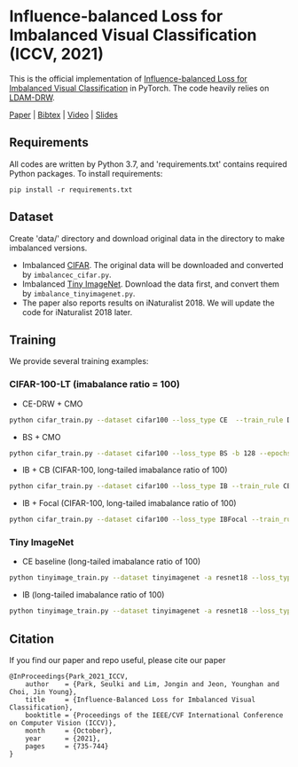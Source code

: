 # Influence-balanced Loss for Imbalanced Visual Classification (ICCV, 2021)

This is the official implementation of [Influence-balanced Loss for Imbalanced Visual Classification](https://arxiv.org/abs/2110.02444) in PyTorch.
The code heavily relies on [LDAM-DRW](https://github.com/kaidic/LDAM-DRW).

[Paper](https://arxiv.org/abs/2110.02444) | [Bibtex](#Citation) | [Video](https://youtu.be/IScwCt_xYoY) | [Slides](https://www.slideshare.net/SeulkiPark10/iccv-21-influencebalanced-loss-for-imbalanced-visual-classification)


## Requirements

All codes are written by Python 3.7, and 'requirements.txt' contains required Python packages. 
To install requirements:

```setup
pip install -r requirements.txt
```

## Dataset

Create 'data/' directory and download original data in the directory to make imbalanced versions. 
- Imbalanced [CIFAR](https://www.cs.toronto.edu/~kriz/cifar.html). The original data will be downloaded and converted by `imbalancec_cifar.py`.
- Imbalanced [Tiny ImageNet](http://cs231n.stanford.edu/tiny-imagenet-200.zip). Download the data first, and convert them by `imbalance_tinyimagenet.py`.
- The paper also reports results on iNaturalist 2018. We will update the code for iNaturalist 2018 later.

## Training 

We provide several training examples:

### CIFAR-100-LT (imabalance ratio = 100)
- CE-DRW + CMO 

```bash
python cifar_train.py --dataset cifar100 --loss_type CE  --train_rule DRW -b 128 --epochs 200 --data_aug CMO --lr 0.1
```
- BS + CMO 

```bash
python cifar_train.py --dataset cifar100 --loss_type BS -b 128 --epochs 200 --data_aug CMO --lr 0.1

```
- IB + CB (CIFAR-100, long-tailed imabalance ratio of 100)

```bash
python cifar_train.py --dataset cifar100 --loss_type IB --train_rule CBReweight --imb_type exp --imb_factor 0.01 --epochs 200 --num_classes 100 --start_ib_epoch 100 --gpu 0

```
- IB + Focal (CIFAR-100, long-tailed imabalance ratio of 100)

```bash
python cifar_train.py --dataset cifar100 --loss_type IBFocal --train_rule IBReweight --imb_type exp --imb_factor 0.01 --epochs 200 --num_classes 100 --start_ib_epoch 100 --gpu 0

```

### Tiny ImageNet
- CE baseline (long-tailed imabalance ratio of 100)

```bash
python tinyimage_train.py --dataset tinyimagenet -a resnet18 --loss_type CE --train_rule None --imb_type exp --imb_factor 0.01 --epochs 100 --lr 0.1  --num_classes 200

```
- IB (long-tailed imabalance ratio of 100)

```bash
python tinyimage_train.py --dataset tinyimagenet -a resnet18 --loss_type IB --train_rule IBReweight --imb_type exp --imb_factor 0.01 --epochs 100 --lr 0.1  --num_classes 200 --start_ib_epoch 50

```

## Citation

If you find our paper and repo useful, please cite our paper

```
@InProceedings{Park_2021_ICCV,
    author    = {Park, Seulki and Lim, Jongin and Jeon, Younghan and Choi, Jin Young},
    title     = {Influence-Balanced Loss for Imbalanced Visual Classification},
    booktitle = {Proceedings of the IEEE/CVF International Conference on Computer Vision (ICCV)},
    month     = {October},
    year      = {2021},
    pages     = {735-744}
}
```
